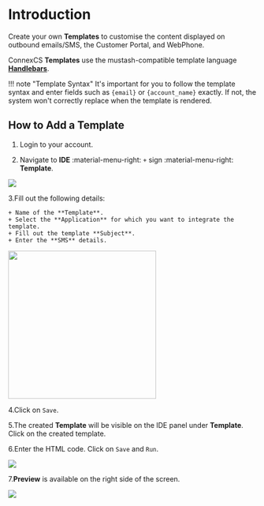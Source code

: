 # Introduction

Create your own **Templates** to customise the content displayed on outbound emails/SMS, the Customer Portal, and WebPhone.

ConnexCS **Templates** use the mustash-compatible template language [**Handlebars**](https://handlebarsjs.com/guide/).

!!! note "Template Syntax"
    It's important for you to follow the template syntax and enter fields such as `{email}` or `{account_name}` exactly. If not, the system won't  correctly replace when the template is rendered.

## How to Add a Template

1. Login to your account.

2. Navigate to **IDE** :material-menu-right: `+` sign :material-menu-right: **Template**.

<img src= "/apps/img/template12.png">

3.Fill out the following details:

    + Name of the **Template**.
    + Select the **Application** for which you want to integrate the template.
    + Fill out the template **Subject**.
    + Enter the **SMS** details.

<img src= "/apps/img/template21.png" width="300">

4.Click on `Save`.

5.The created **Template** will be visible on the IDE panel under **Template**. Click on the created template.

6.Enter the HTML code. Click on `Save` and `Run`.

<img src= "/apps/img/template3.png">

7.**Preview** is available on the right side of the screen.

<img src= "/apps/img/template4.png">
